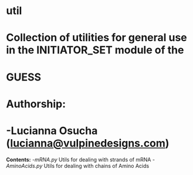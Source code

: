 # util
# 
# Collection of utilities for general use in the INITIATOR_SET module of the
# GUESS
# 
# Authorship:
#	-Lucianna Osucha (lucianna@vulpinedesigns.com)



**Contents:**
	-*mRNA.py*				Utils for dealing with strands of mRNA
	-*AminoAcids.py*		Utils for dealing with chains of Amino Acids
